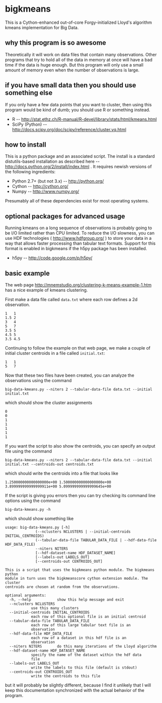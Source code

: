 bigkmeans
=========

This is a Cython-enhanced out-of-core Forgy-initialized
Lloyd's algorithm kmeans implementation for Big Data.


why this program is so awesome
------------------------------

Theoretically it will work on data files
that contain many observations.
Other programs that try to hold all of the data in memory at once
will have a bad time if the data is huge enough.
But this program will only use a small amount of memory
even when the number of observations is large.


if you have small data then you should use something else
---------------------------------------------------------

If you only have a few data points that you want to cluster,
then using this program would be kind of dumb;
you should use R or something instead.

 * R -- http://stat.ethz.ch/R-manual/R-devel/library/stats/html/kmeans.html
 * SciPy (Python) -- http://docs.scipy.org/doc/scipy/reference/cluster.vq.html


how to install
--------------

This is a python package and an associated script.
The install is a standard distutils-based installation
as described here -- http://docs.python.org/2/install/index.html .
It requires newish versions of the following ingredients:

 * Python 2.7+ (but not 3.x) -- http://python.org/
 * Cython -- http://cython.org/
 * Numpy -- http://www.numpy.org/

Presumably all of these dependencies exist for most operating systems.


optional packages for advanced usage
------------------------------------

Running kmeans on a long sequence of observations
is probably going to be I/O limited rather than CPU limited.
To reduce the I/O slowness,
you can use HDF technologies
( http://www.hdfgroup.org/ )
to store your data in a way that allows faster processing
than tabular text formats.
Support for this format is enabled in bigkmeans if the h5py
package has been installed.

 * h5py -- http://code.google.com/p/h5py/


basic example
-------------

The web page
http://mnemstudio.org/clustering-k-means-example-1.htm
has a nice example of kmeans clustering.

First make a data file called `data.txt`
where each row defines a 2d observation.
    
	1	1
	1.5	2
	3	4
	5	7
	3.5	5
	4.5	5
	3.5	4.5

Continuing to follow the example on that web page,
we make a couple of initial cluster centroids
in a file called `initial.txt`:

	1	1
	5	7

Now that these two files have been created,
you can analyze the observations using the command

`big-data-kmeans.py --niters 2
	--tabular-data-file data.txt --initial initial.txt`

which should show the cluster assignments

	0
	0
	1
	1
	1
	1
	1

If you want the script to also show the centroids,
you can specify an output file using the command

`big-data-kmeans.py --niters 2
	--tabular-data-file data.txt
	--initial initial.txt
	--centroids-out centroids.txt`

which should write the centroids into a file that looks like

	1.250000000000000000e+00 1.500000000000000000e+00
	3.899999999999999911e+00 5.099999999999999645e+00

If the script is giving you errors then you can try checking
its command line options using the command

`big-data-kmeans.py -h`

which should show something like

	usage: big-data-kmeans.py [-h]
				  (--nclusters NCLUSTERS | --initial-centroids INITIAL_CENTROIDS)
				  (--tabular-data-file TABULAR_DATA_FILE | --hdf-data-file HDF_DATA_FILE)
				  --niters NITERS
				  [--hdf-dataset-name HDF_DATASET_NAME]
				  [--labels-out LABELS_OUT]
				  [--centroids-out CENTROIDS_OUT]

	This is a script that uses the bigkmeans python module. The bigkmeans python
	module in turn uses the bigkmeanscore cython extension module. The cluster
	centroids are chosen at random from the observations.

	optional arguments:
	  -h, --help            show this help message and exit
	  --nclusters NCLUSTERS
				use this many clusters
	  --initial-centroids INITIAL_CENTROIDS
				each row of this optional file is an initial centroid
	  --tabular-data-file TABULAR_DATA_FILE
				each row of this large tabular text file is an
				observation
	  --hdf-data-file HDF_DATA_FILE
				each row of a dataset in this hdf file is an
				observation
	  --niters NITERS       do this many iterations of the Lloyd algorithm
	  --hdf-dataset-name HDF_DATASET_NAME
				specify the name of the dataset within the hdf data
				file
	  --labels-out LABELS_OUT
				write the labels to this file (default is stdout)
	  --centroids-out CENTROIDS_OUT
				write the centroids to this file

but it will probably be slightly different,
because I find it unlikely that I will keep this documentation
synchronized with the actual behavior of the program.
